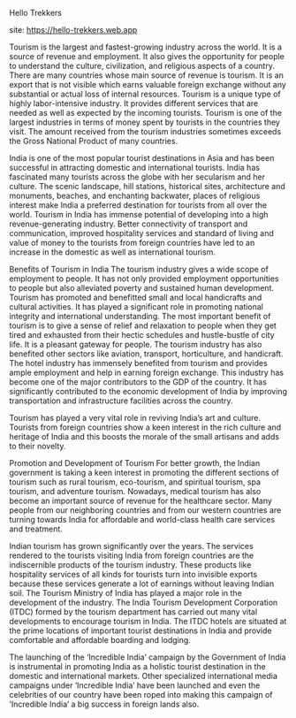Hello Trekkers

site: https://hello-trekkers.web.app
 
 Tourism is the largest and fastest-growing industry across the world. It is a source of revenue and employment. It also gives the opportunity for people to understand the culture, civilization, and religious aspects of a country. There are many countries whose main source of revenue is tourism. It is an export that is not visible which earns valuable foreign exchange without any substantial or actual loss of internal resources. Tourism is a unique type of highly labor-intensive industry. It provides different services that are needed as well as expected by the incoming tourists. Tourism is one of the largest industries in terms of money spent by tourists in the countries they visit. The amount received from the tourism industries sometimes exceeds the Gross National Product of many countries.



India is one of the most popular tourist destinations in Asia and has been successful in attracting domestic and international tourists. India has fascinated many tourists across the globe with her secularism and her culture. The scenic landscape, hill stations, historical sites, architecture and monuments, beaches, and enchanting backwater, places of religious interest make India a preferred destination for tourists from all over the world. Tourism in India has immense potential of developing into a high revenue-generating industry. Better connectivity of transport and communication, improved hospitality services and standard of living and value of money to the tourists from foreign countries have led to an increase in the domestic as well as international tourism.



Benefits of Tourism in India
The tourism industry gives a wide scope of employment to people. It has not only provided employment opportunities to people but also alleviated poverty and sustained human development. Tourism has promoted and benefitted small and local handicrafts and cultural activities. It has played a significant role in promoting national integrity and international understanding. The most important benefit of tourism is to give a sense of relief and relaxation to people when they get tired and exhausted from their hectic schedules and hustle-bustle of city life. It is a pleasant gateway for people. The tourism industry has also benefited other sectors like aviation, transport, horticulture, and handicraft. The hotel industry has immensely benefited from tourism and provides ample employment and help in earning foreign exchange. This industry has become one of the major contributors to the GDP of the country. It has significantly contributed to the economic development of India by improving transportation and infrastructure facilities across the country.



Tourism has played a very vital role in reviving India’s art and culture. Tourists from foreign countries show a keen interest in the rich culture and heritage of India and this boosts the morale of the small artisans and adds to their novelty.



Promotion and Development of Tourism
For better growth, the Indian government is taking a keen interest in promoting the different sections of tourism such as rural tourism, eco-tourism, and spiritual tourism, spa tourism, and adventure tourism. Nowadays, medical tourism has also become an important source of revenue for the healthcare sector. Many people from our neighboring countries and from our western countries are turning towards India for affordable and world-class health care services and treatment.



Indian tourism has grown significantly over the years. The services rendered to the tourists visiting India from foreign countries are the indiscernible products of the tourism industry.  These products like hospitality services of all kinds for tourists turn into invisible exports because these services generate a lot of earnings without leaving Indian soil. The Tourism Ministry of India has played a major role in the development of the industry. The India Tourism Development Corporation (ITDC) formed by the tourism department has carried out many vital developments to encourage tourism in India. The ITDC hotels are situated at the prime locations of important tourist destinations in India and provide comfortable and affordable boarding and lodging.



The launching of the ‘Incredible India’ campaign by the Government of India is instrumental in promoting India as a holistic tourist destination in the domestic and international markets. Other specialized international media campaigns under ‘Incredible India’ have been launched and even the celebrities of our country have been roped into making this campaign of ‘Incredible India’ a big success in foreign lands also.
